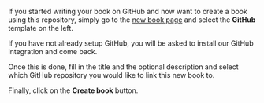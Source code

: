 If you started writing your book on GitHub and now want to create a book using
this repository, simply go to the [new book page](https://www.gitbook.com/new) and
select the **GitHub** template on the left.

If you have not already setup GitHub, you will be asked to install our GitHub integration
and come back.

Once this is done, fill in the title and the optional description and select
which GitHub repository you would like to link this new book to.

Finally, click on the **Create book** button.
